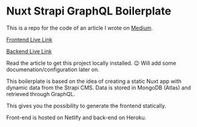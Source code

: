 # Nuxt Strapi GraphQL Boilerplate

This is a repo for the code of an article I wrote on [Medium](https://jochemvogel.medium.com/how-to-create-a-static-nuxt-blog-with-the-headless-strapi-cms-and-graphql-a9cfb3d55cef).

[Frontend Live Link](https://nuxt-strapi.jchm.dev/)

[Backend Live Link](https://nuxt-strapi-blog-backend.herokuapp.com/admin)

Read the article to get this project locally installed. 😉 Will add some documenation/configuration later on.

This boilerplate is based on the idea of creating a static Nuxt app with dynamic data from the Strapi CMS. Data is stored in MongoDB (Atlas) and retrieved through GraphQL.

This gives you the possibility to generate the frontend statically.

Front-end is hosted on Netlify and back-end on Heroku.
